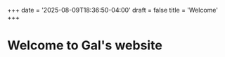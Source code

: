 +++
date = '2025-08-09T18:36:50-04:00'
draft = false
title = 'Welcome'
+++

# Welcome to Gal's website
